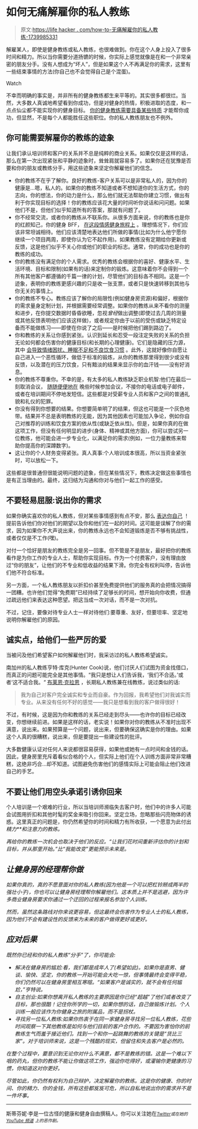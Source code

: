 # 如何无痛解雇你的私人教练

> 原文:[https://life hacker . com/how-to-无痛解雇你的私人教练-1739985331](https://lifehacker.com/how-to-painlessly-fire-your-personal-trainer-1739985331)

解雇某人，即使是健身教练或私人教练，也很难做到。你在这个人身上投入了很多时间和精力。所以当你需要分道扬镳的时候，你实际上感觉就像是在和一个非常亲密的朋友分手。没有人想成为“坏人”，但是如果这个人不再满足你的需求，这里有一些结束事情的方法(你自己也不会觉得自己是个混蛋)。

Watch

不幸而明确的事实是，并非所有的健身教练都生来平等的。其实很多都很烂。当然，大多数人真诚地希望看到你成功，但是对健身的热情，积极进取的态度，和一点点仙尘都不能实现你的健身目标。 [你的健身教练需要具备某些特质](http://vitals.lifehacker.com/what-to-look-for-in-a-good-personal-trainer-1710787318) 才能帮你成功，但显然，不是每个人都能胜任这些职位。你的私人教练朋友也不例外。

## **你可能需要解雇你的教练的迹象**

让我们承认培训师和客户的关系并不总是纯粹的商业关系。如果仅仅是这样的话，那么在第一次出现紧张和平静的迹象时，耸耸肩就容易多了。如果你还在犹豫是否要和你的朋友或教练分手，用这些迹象来坚定你解雇他们的信念。

*   你的教练不在乎了解你。良好的教练-客户关系可以是非常私人的，因为你的健康是...嗯，私人的。如果你的教练不知道或者不想知道你的生活方式，你的志向，你的想法，你的动力是什么，那么他们就无法帮助你建立习惯，做出有利于你实现目标的选择！你的教练应该花大量的时间听你说话和问问题。如果他们不是，但他们似乎知道所有的答案，那就有问题了。
*   你不经常交流，或者你的教练从不联系你。从很多方面来说，你的教练也是你的红颜知己，你的健身 BFF， [在这段情感健身旅程上](http://vitals.lifehacker.com/fitness-is-a-journey-and-it-doesnt-have-to-suck-1732874399) 。理想情况下，你们应该非常坦诚相待。他们应该清楚地表达他们所做的事情(比如为什么他宁愿你继续一个项目两周，即使你认为它不起作用)。如果教练没有定期给你更新或反馈，这是他们似乎不关心你或他们的职业的标志。通常，你的成功也是你的教练的成功。
*   你的教练没有满足你的个人需求。优秀的教练会根据你的喜好、健康水平、生活环境、目标和限制(如果有的话)来定制你的锻炼。这意味着你不会得到一个所有其他客户都遵循的千篇一律的计划，尽管他们的目标各不相同。这是一个迹象，表明你的教练更感兴趣的只是收一张支票，或者只是快速转移到其他与你无关的事情上。
*   你的教练不专心。教练应该了解你的局限性(例如健身房资源)和偏好，根据你的需求量身定制计划，并根据需要经常调整。如果你的教练从来不看你的测量和进步，在你提交数据时昏昏欲睡，忽视*曾经*做出调整(即使过去几周的测量或其他反馈表明他们应该这样做)，或者规定你由于以前的受伤或缺乏特定设备而不能做练习——即使在你说了之后——是时候把他们踢到路边了。
*   你和教练的关系让你感到紧张。认识到延长和忍受一段注定失败的关系的负担无论如何都会伤害你的健康目标(和长期的心理健康)。它们是隐藏的压力源，其中 [会导致情绪困扰、睡眠不足和不良饮食习惯](http://vitals.lifehacker.com/you-snooze-you-win-how-a-lack-of-sleep-can-hold-back-1736338596) 。此外，这就好像你自愿让自己进入一个恶性循环，做低于标准的锻炼，从你的教练那里得到很少或没有反馈，以及潜在的压力饮食，只有黯淡的结果来显示你的血汗钱——没有好消息。
*   你的教练不尊重你。不幸的是，有太多的私人教练缺乏职业机智:他们在最后一刻取消会议， [随随便便地在](http://lifehacker.com/how-do-you-get-people-to-actually-show-up-on-time-5728535) 晚些时候参加会议，不接你的电话或电子邮件，或者在培训期间不停地发短信。这些都是对受薪专业人员和客户之间的普通礼貌和礼仪的犯罪。
*   你没有得到你想要的结果。你想要简单明了的结果，但这也可能是一个灰色地带。结果并不总是表明教练的无能，因为其他因素也可能加入争论，例如你自己对推荐的训练和饮食方案的依从性(或缺乏依从性)。但是，如果你真的在做这项工作，但没有任何明显的进步(身体、精神或其他方面)，你可以尝试另一位教练，他可能会进一步专业化，以满足你的需求(例如，一位力量教练来帮助你提高你的深蹲数字)。
*   这让你的个人财务变得紧张。真人真事:个人培训成本很高，所以当资金紧张时，可以放松一下。

这些都是很普通但很能说明问题的迹象，但在某些情况下，教练决定做这些事情也是有正当理由的。最终，这归结为沟通和你对与他们一起工作的感受。

## 不要轻易屈服:说出你的需求

如果你确实喜欢你的私人教练，但对某些事情感到有点不安，那么 [表达你自己](http://lifehacker.com/how-to-stop-being-a-pushover-1625771201) ！提前告诉他们你对他们的期望以及你和他们在一起的时间。这可能是误解了你的需求，因为如果你不大声说出来，你的教练永远也不会知道锻炼是否不够有挑战性，或者仅仅是不工作(嘿)。

对付一个恰好是朋友的教练完全是另一回事。但不管是不是朋友，最好把你的教练看作是为你工作的专业人士，帮助你实现目标。作为一个付费客户，没有理由放过“你的朋友”，让他们的不专业和低收益的结果下滑。你完全有权利叫停，告诉他们他不符合标准。

另一方面，一个私人教练朋友以折扣价甚至免费提供他们的服务真的会把情况搞得一团糟。也许他们觉得“免费期”已经持续了足够长的时间，想开始向你收费，但通过疏远他们来表达这种愿望。把这当成一次对话，而不是一次对抗。

不过，记住，要像对待专业人士一样对待他们:要尊重、友好，但要坦率、坚定地说明你解雇他们的原因。

## 诚实点，给他们一些严厉的爱

当被问及他们希望客户如何解雇他们时，我采访过的私人教练希望诚实。

南加州的私人教练亨特·库克(Hunter Cook)说，他们讨厌人们试图为资金找借口，而真正的问题可能完全是其他事情。“我只是想让人们告诉我，‘我们不合适。’或者‘这不适合我。“ [布莱恩·克拉恩](http://bryankrahn.com) ，长期私人教练兼在线教练，说过类似的话:

> 我为自己对客户完全诚实和专业而自豪。作为回报，我希望他们对我诚实而专业。从来没有任何不好的感觉——我只是想看到我的客户做得很好！

不过，有时候，这是因为你和教练的关系已经走到尽头——也许你的目标已经改变，你想继续前进。如果是这样的话，老实说！如果你对你的教练从不准时出现不满意，说出来。如果预算是一个问题，说出来，但要确保这确实是你的理由。如果这个人真的很糟糕，说出来，但是要提出一些建设性的批评。

大多数健康认证对任何人来说都很容易获得，如果他或她有一点时间和金钱的话。因此，健身房里充斥着看似合格的个人，但实际上他们在个人训练方面非常非常糟糕，这绝非巧合...却不知道。试图避免伤害他们的感情实际上可能会阻止他们改进自己的手艺。

## 不要让他们用空头承诺引诱你回来

个人培训是一个艰难的行业，所以当培训师濒临失去客户时，他们中的许多人可能会试图用折扣和其他时髦的奖金来吸引你回来。坚定立场，忽略那些闪亮物体的诱惑。这里真正的问题是，你仍然希望你的时间和精力有所收获，一个愿意为此付出*精力**和注意力的教练。* 

*再给你的教练一次机会也取决于他们的反应。“让我们花时间重新评估你的计划和目标，并从那里开始。”比“我能改变”更能预示未来是。*

## ***让健身房的经理帮你做***

*如果你真的，真的不愿意面对你的私人教练(因为他是一个可以把杠铃掰成两半的强壮小子)，你也可以让健身房经理帮你解雇他们。这本质上并不是逃避，因为许多商业健身房要求你通过一个迂回的过程来报名参加个人训练。*

*然而，虽然这条路线对你来说更容易，但这最终会伤害作为专业人士的私人教练，因为他们不会有建设性的反馈来为未来的客户做得更好或更好。*

## *应对后果*

*既然你已经和你的私人教练“分手”了，你可能会:*

*   *解决在健身房的尴尬:看，我们都是成年人了(希望如此)。如果你是直男、健谈、愉快、坚定，你的教练一开始可能会大吃一惊，但事情最终会变得平稳，你们仍然可以在健身房里相互寒暄。“如果客户是诚实的，就不会有任何尴尬，”亨特说。*
*   *自主创业:如果你想离开私人教练的主要原因是你已经“超越”了他们或者改变了目标，那也很酷！记住你所学的一切，如果你想的话，自己做锻炼计划。个人训练一般应该作为你健身之旅的附属品，而不是拐杖。*
*   *寻找另一位私人教练:如果你热衷于在同一家健身房寻找另一位私人教练，花些时间观察一下其他教练是如何与他们目前的客户合作的。不要因为害怕你的前教练生气而羞于接近他们。找到一个和你一起跳舞的教练的关键是“货比三家”。对于培训师来说，这是一个残酷的现实，但留住和失去客户是必然的。*

*在整个过程中，要意识到无论你对什么不满意，都不是教练的错。这是一个难以下咽的药丸，但你的教练不能让你做这项工作，强迫你吃得好，或灌输你更健康的习惯，你知道这对你更好。*

*尽管如此，你仍然有权利为自己辩护，决定解雇你的教练。这是你的健康、*你的时间、*你的精力、*你的金钱，所有这些都岌岌可危，所以自私地说出你的需求并不是一件坏事。****

* * *

斯蒂芬妮·李是一位古怪的健康和健身自由撰稿人。你可以关注她在[<small>*Twitter*</small>](http://www.twitter.com/superlee7)<small>*或在她的*</small>[<small>*YouTube 频道*</small>](http://www.youtube.com/fitngeeky7) <small>*上的恶作剧。*</small>